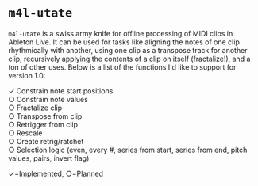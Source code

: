 # `m4l-utate`

`m4l-utate` is a swiss army knife for offline processing of MIDI clips in Ableton Live. It can be used for tasks like aligning the notes of one clip rhythmically with another, using one clip as a transpose track for another clip, recursively applying the contents of a clip on itself (fractalize!), and a ton of other uses. Below is a list of the functions I'd like to support for version 1.0:

&#10003; Constrain note start positions<br>
&#9675; Constrain note values<br>
&#9675; Fractalize clip<br>
&#9675; Transpose from clip<br>
&#9675; Retrigger from clip<br>
&#9675; Rescale<br>
&#9675; Create retrig/ratchet<br>
&#9675; Selection logic (even, every #, series from start, series from end, pitch values, pairs, invert flag)<br>

&#10003;=Implemented, &#9675;=Planned
